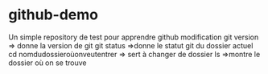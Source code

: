 # github-demo
Un simple repository de test pour apprendre github modification
git version => donne la version de git 
git status =>donne le statut git du dossier actuel
cd nomdudossieroùonveutentrer => sert à changer de dossier
ls =>montre le dossier où on se trouve 